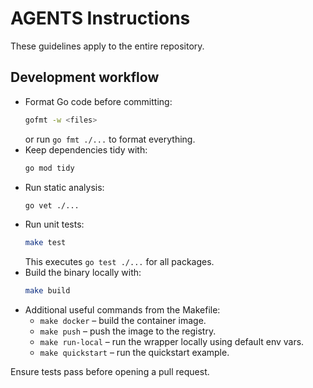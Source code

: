 # AGENTS Instructions

These guidelines apply to the entire repository.

## Development workflow

- Format Go code before committing:
  ```bash
  gofmt -w <files>
  ```
  or run `go fmt ./...` to format everything.
- Keep dependencies tidy with:
  ```bash
  go mod tidy
  ```
- Run static analysis:
  ```bash
  go vet ./...
  ```
- Run unit tests:
  ```bash
  make test
  ```
  This executes `go test ./...` for all packages.
- Build the binary locally with:
  ```bash
  make build
  ```
- Additional useful commands from the Makefile:
  - `make docker` – build the container image.
  - `make push` – push the image to the registry.
  - `make run-local` – run the wrapper locally using default env vars.
  - `make quickstart` – run the quickstart example.

Ensure tests pass before opening a pull request.
